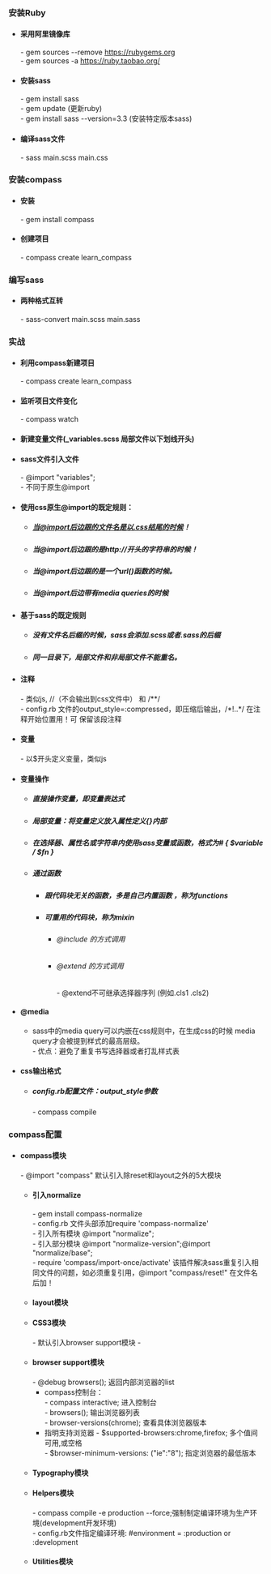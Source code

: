 ### 安装Ruby
- #### 采用阿里镜像库  
    \- gem sources --remove https://rubygems.org  
    \- gem sources -a https://ruby.taobao.org/  
- #### 安装sass  
    \- gem install sass  
    \- gem update (更新ruby)  
    \- gem install sass --version=3.3 (安装特定版本sass)
- #### 编译sass文件  
    \- sass main.scss main.css
### 安装compass
- #### 安装  
    \- gem install compass
- #### 创建项目
    \- compass create learn_compass  
### 编写sass
- #### 两种格式互转
    \- sass-convert main.scss main.sass  
### 实战
- #### 利用compass新建项目
    \- compass create learn_compass  
- #### 监听项目文件变化
    \- compass watch
- #### 新建变量文件(_variables.scss 局部文件以下划线开头)
- #### sass文件引入文件
    \- @import "variables";  
    \- 不同于原生@import  
- #### 使用css原生@import的既定规则：
    - ##### 当@import后边跟的文件名是以.css结尾的时候！
    - ##### 当@import后边跟的是http://开头的字符串的时候！
    - ##### 当@import后边跟的是一个url()函数的时候。
    - ##### 当@import后边带有media queries的时候
- #### 基于sass的既定规则
    - ##### 没有文件名后缀的时候，sass会添加.scss或者.sass的后缀
    - ##### 同一目录下，局部文件和非局部文件不能重名。
- #### 注释
    \- 类似js, //（不会输出到css文件中） 和 /**/   
    \- config.rb 文件的output_style=:compressed，即压缩后输出，/\*!..\*/ 在注释开始位置用！可
保留该段注释
- #### 变量
    \- 以$开头定义变量，类似js
- #### 变量操作
    - ##### 直接操作变量，即变量表达式
    - ##### 局部变量：将变量定义放入属性定义{}内部
    - ##### 在选择器、属性名或字符串内使用sass变量或函数，格式为# { $variable / $fn }
    - ##### 通过函数
        - ##### 跟代码块无关的函数，多是自己内置函数 ，称为functions
        - ##### 可重用的代码块，称为mixin
            - ###### @include 的方式调用
            - ###### @extend 的方式调用
                \- @extend不可继承选择器序列 (例如.cls1 .cls2)
- #### @media
    - sass中的media query可以内嵌在css规则中，在生成css的时候
    media query才会被提到样式的最高层级。  
        \- 优点：避免了重复书写选择器或者打乱样式表
- #### css输出格式
    - ##### config.rb配置文件：output_style参数
        \- compass compile
### compass配置
- #### compass模块
    \- @import "compass" 默认引入除reset和layout之外的5大模块
    - #### 引入normalize
        \- gem install compass-normalize   
        \- config.rb 文件头部添加require   'compass-normalize'   
        \- 引入所有模块 @import "normalize";  
        \- 引入部分模块 @import "normalize-version";@import "normalize/base";  
        \- require 'compass/import-once/activate' 该插件解决sass重复引入相同文件的问题，如必须重复引用，@import "compass/reset!" 在文件名后加！
    - #### layout模块
    - #### CSS3模块
        \- 默认引入browser support模块
        \- 
    - #### browser support模块
        \- @debug browsers(); 返回内部浏览器的list  
        - compass控制台：  
            \- compass interactive; 进入控制台  
            \- browsers(); 输出浏览器列表  
            \- browser-versions(chrome); 查看具体浏览器版本
        - 指明支持浏览器
            \- $supported-browsers:chrome,firefox; 多个值间可用,或空格  
            \- $browser-minimum-versions: ("ie":"8"); 指定浏览器的最低版本
    - #### Typography模块
    - #### Helpers模块
        \- compass compile -e production --force;强制制定编译环境为生产环境(development开发环境)  
        \- config.rb文件指定编译环境: #environment = :production or :development
    - #### Utilities模块
    
    
    






